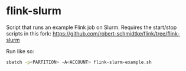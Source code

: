 # flink-slurm
Script that runs an example Flink job on Slurm. Requires the start/stop scripts in this fork: https://github.com/robert-schmidtke/flink/tree/flink-slurm

Run like so:
```bash
sbatch -p<PARTITION> -A<ACCOUNT> flink-slurm-example.sh
```
